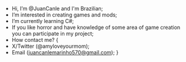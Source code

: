 - Hi, I’m @JuanCanle and I'm Brazilian;
- I’m interested in creating games and mods;
- I’m currently learning C#;
- If you like horror and have knowledge of some area of ​​game creation you can participate in my project;
- How contact me?
{
- X/Twitter (@amyloveyourmom);
- Email (juancanlemarinho570@gmail.com);
}
